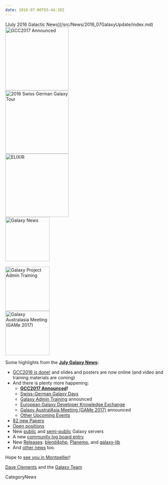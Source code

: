 ```yaml
---
date: 2016-07-06T03:44:28Z
---
```

<div class='newsItemHeader'>[July 2016 Galactic News](/src/News/2016_07GalaxyUpdate/index.md)</div>

<div class='right'>
<a href='/GalaxyUpdates/2016_07#gcc2017-26-30-june-2017-montpellier-france'><img src='/Images/Logos/GCC2107.png' alt='GCC2017 Announced' width="200" /></a><br />
<a href='/GalaxyUpdates/2016_07#swiss-german-galaxy-days'><img src='/Images/Logos/SG2016T.V2_logo.png' alt='2016 Swiss German Galaxy Tour' width="200" /></a><br />
<a href='/GalaxyUpdates/2016_07#european-galaxy-developer-knowledge-exchange'><img src='/Images/Logos/ElixirNoTextLogo.png' alt='ELIXIR' width="200" /></a>
</div>
<div class='right'>
<a href='/GalaxyUpdates/2016_07'><img src='/Images/GalaxyLogos/GalaxyNews.png' alt='Galaxy News' width=140 /></a><br /><br />
<a href='/GalaxyUpdates/2016_07#galaxy-admin-training-november-7-11-salt-lake-city-utah'><img src='/Images/Logos/AdminTraining2016-500.png' alt='Galaxy Project Admin Training' width=140" /></a><br />
<a href='/GalaxyUpdates/2016_07#galaxy-australasia-meeting-game-2017-3-9-february-melbourne'><img src='/Images/Logos/GAMeLogo200.png' alt='Galaxy Australasia Meeting (GAMe 2017)' width="140" /></a>
</div>

Some highlights from the **[July Galaxy News](/src/GalaxyUpdates/2016_07/index.md):**

* [GCC2016 is done!](/src/GalaxyUpdates/2016_07/index.md#gcc2016-is-done) and slides and posters are now online (and video and training materials are coming)
* And there is plenty more happening:
  * **[GCC2017 Announced](/src/GalaxyUpdates/2016_07/index.md#gcc2017-26-30-june-2017-montpellier-france)!**
  * [Swiss-German Galaxy Days](/src/GalaxyUpdates/2016_07/index.md#swiss-german-galaxy-days)
  * [Galaxy Admin Training](/src/GalaxyUpdates/2016_07/index.md#galaxy-admin-training-november-7-11-salt-lake-city-utah) announced
  * [European Galaxy Developer Knowledge Exchange](/src/GalaxyUpdates/2016_07/index.md#european-galaxy-developer-knowledge-exchange)
  * [Galaxy AustralAsia Meeting (GAMe 2017)](/src/GalaxyUpdates/2016_07/index.md#galaxy-australasia-meeting-game-2017-3-9-february-melbourne) announced
  * [Other Upcoming Events](/src/GalaxyUpdates/2016_07/index.md#upcoming-events)
* [82 new Papers](/src/GalaxyUpdates/2016_07/index.md#new-papers)
* [Open positions](/src/GalaxyUpdates/2016_07/index.md#whos-hiring)
* New [public](/src/GalaxyUpdates/2016_07/index.md#new-public-galaxy-servers) and [semi-public](/src/GalaxyUpdates/2016_07/index.md#semi-public-galaxy-servers) Galaxy servers
* A new [community log board entry](/src/GalaxyUpdates/2016_07/index.md#galaxy-community-hubs)
* New [Releases](/src/GalaxyUpdates/2016_07/index.md#releases): [blend4php](/src/GalaxyUpdates/2016_07/index.md#blend4php-01-alpha), [Planemo](/src/GalaxyUpdates/2016_07/index.md#planemo-0270), and [galaxy-lib](/src/GalaxyUpdates/2016_07/index.md#galaxy-lib-1678---1679)
* And [other news](/src/GalaxyUpdates/2016_07/index.md#other-news) too.

Hope to [see you in Montpellier](/src/GalaxyUpdates/2016_07/index.md#gcc2017-26-30-june-2017-montpellier-france)!

[Dave Clements](/src/DaveClements/index.md) and the [Galaxy Team](/src/GalaxyTeam/index.md)


CategoryNews
